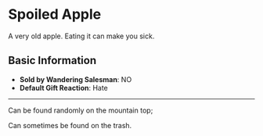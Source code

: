 # Spoiled Apple

A very old apple. Eating it can make you sick.

## Basic Information

- **Sold by Wandering Salesman**: NO
- **Default Gift Reaction**: Hate

---
Can be found randomly on the mountain top;

Can sometimes be found on the trash.

